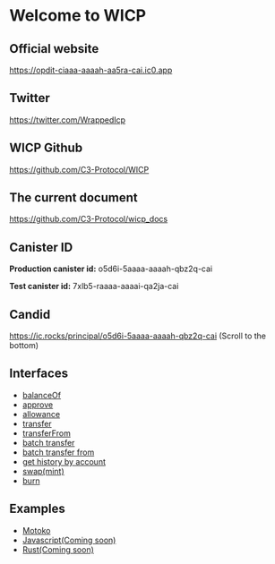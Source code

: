 # Welcome to WICP

## Official website
https://opdit-ciaaa-aaaah-aa5ra-cai.ic0.app

## Twitter

https://twitter.com/WrappedIcp

## WICP Github
https://github.com/C3-Protocol/WICP

## The current document

https://github.com/C3-Protocol/wicp_docs

## Canister ID

**Production canister id:** o5d6i-5aaaa-aaaah-qbz2q-cai

**Test canister id:** 7xlb5-raaaa-aaaai-qa2ja-cai

## Candid

https://ic.rocks/principal/o5d6i-5aaaa-aaaah-qbz2q-cai (Scroll to the bottom)

## Interfaces

- [balanceOf](./pages/interfaces/balanceOf.md)
- [approve](./pages/interfaces/approve.md)
- [allowance](./pages/interfaces/allowance.md)
- [transfer](./pages/interfaces/transfer.md)
- [transferFrom](./pages/interfaces/transferFrom.md)
- [batch transfer](./pages/interfaces/batch_transfer.md)
- [batch transfer from](./pages/interfaces/batch_transfer_from.md)
- [get history by account](./pages/interfaces/get_history_by_account.md)
- [swap(mint)](./pages/interfaces/swap.md)
- [burn](./pages/interfaces/burn.md)

## Examples

- [Motoko](./pages/examples/motoko.md)
- [Javascript(Coming soon)](./pages/examples/javascript.md)
- [Rust(Coming soon)](./pages/examples/rust.md)
